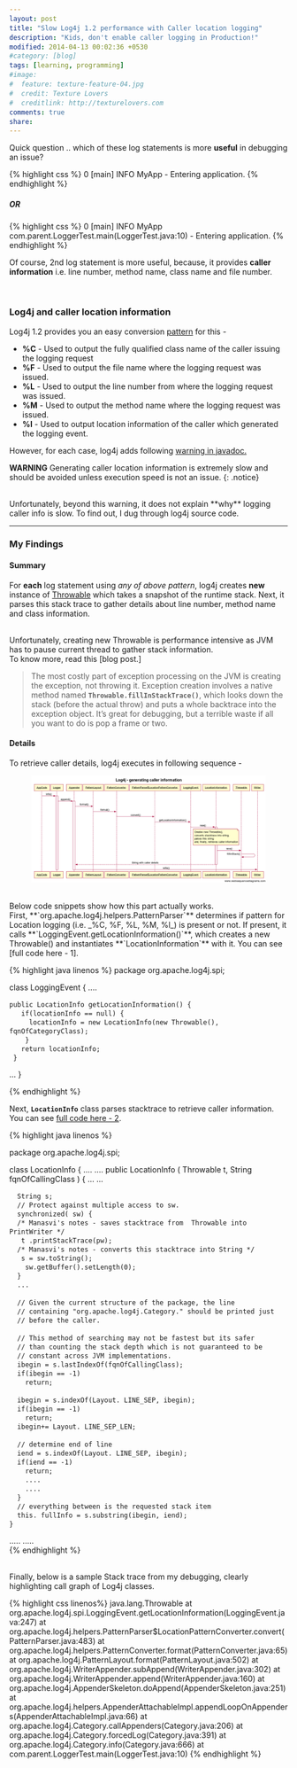 ```yaml
---
layout: post
title: "Slow Log4j 1.2 performance with Caller location logging"
description: "Kids, don't enable caller logging in Production!"
modified: 2014-04-13 00:02:36 +0530
#category: [blog]
tags: [learning, programming]
#image:
#  feature: texture-feature-04.jpg
#  credit: Texture Lovers
#  creditlink: http://texturelovers.com
comments: true
share: 
---
```


Quick question .. which of these log statements is more **useful** in debugging an issue?

{% highlight css %}
0    [main] INFO  MyApp - Entering application.
{% endhighlight %}

##### OR

{% highlight css %}
0    [main] INFO  MyApp com.parent.LoggerTest.main(LoggerTest.java:10)  - Entering application.
{% endhighlight %}


Of course, 2nd log statement is more useful, because, it provides **caller information** i.e. line number, method name, class name and file number.

<br/>

### Log4j and caller location information

Log4j 1.2 provides you an easy conversion [pattern] for this -


*  **%C** -  Used to output the fully qualified class name of the caller issuing the logging request
*  **%F** -  Used to output the file name where the logging request was issued.
*  **%L** -  Used to output the line number from where the logging request was issued.
*  **%M** -  Used to output the method name where the logging request was issued.
*  **%l** -  Used to output location information of the caller which generated the logging event.

However, for each case, log4j adds following [warning in javadoc.]

**WARNING**   Generating caller location information is extremely slow and should be avoided unless execution speed is not an issue.
{: .notice}


<br/>
Unfortunately, beyond this warning, it does not explain **why** logging caller info is slow.  To find out, I dug through log4j source code.

---

### My Findings

#### Summary

For **each** log statement using _any of above pattern_, log4j creates **new** instance of [Throwable]  which takes a snapshot of the runtime stack. Next, it parses this stack trace to gather details about line number, method name and class information. 

<br/>
Unfortunately, creating new Throwable is performance intensive as JVM has to pause current thread to gather stack information. 

<br/>
To know more, read this [blog post.]

> The most costly part of exception processing on the JVM is creating the exception, not throwing it. Exception creation involves a native method named **`Throwable.fillInStackTrace()`**, which looks down the stack (before the actual throw) and puts a whole backtrace into the exception object. It’s great for debugging, but a terrible waste if all you want to do is pop a frame or two.


#### Details 

To retrieve caller details, log4j executes in following sequence -

<figure>
    <a href="https://github.com/manasvigupta/manasvigupta.github.io/raw/master/images/log4j_sequence.png"><img src="/images/log4j_sequence.png"></a>
</figure>

<br/>
Below code snippets show how this part actually works.


<br/>
First, **`org.apache.log4j.helpers.PatternParser`** determines if pattern for Location logging  (i.e. _%C, %F, %L, %M, %l_) is present or not. If present, it calls **`LoggingEvent.getLocationInformation()`**, which creates a new Throwable() and instantiates **`LocationInformation`** with it. You can see [full code here - 1].

{% highlight java linenos %}
package org.apache.log4j.spi;

class LoggingEvent {
....

    public LocationInfo getLocationInformation() {
       if(locationInfo == null) {
         locationInfo = new LocationInfo(new Throwable(), fqnOfCategoryClass);
        }
       return locationInfo;
     }
 ...
 }
 
{% endhighlight %}


Next, **`LocationInfo`** class parses stacktrace to retrieve caller information. You can see [full code here - 2].

{% highlight java linenos %}

package org.apache.log4j.spi;

class LocationInfo {
....
....
    public LocationInfo ( Throwable t, String fqnOfCallingClass ) {
        ...
        ...
    
      String s;
      // Protect against multiple access to sw.
      synchronized( sw) {
      /* Manasvi's notes - saves stacktrace from  Throwable into PrintWriter */
       t .printStackTrace(pw);
      /* Manasvi's notes - converts this stacktrace into String */
       s = sw.toString();
        sw.getBuffer().setLength(0);
      }
      ...

      // Given the current structure of the package, the line
      // containing "org.apache.log4j.Category." should be printed just
      // before the caller.

      // This method of searching may not be fastest but its safer
      // than counting the stack depth which is not guaranteed to be
      // constant across JVM implementations.
      ibegin = s.lastIndexOf(fqnOfCallingClass);
      if(ibegin == -1)
        return;

      ibegin = s.indexOf(Layout. LINE_SEP, ibegin);
      if(ibegin == -1)
        return;
      ibegin+= Layout. LINE_SEP_LEN;

      // determine end of line
      iend = s.indexOf(Layout. LINE_SEP, ibegin);
      if(iend == -1)
        return;
        ....
        ....
      }
      // everything between is the requested stack item
      this. fullInfo = s.substring(ibegin, iend);
    }
.....
.....    
{% endhighlight %}



<br/>
Finally, below is a sample Stack trace from my debugging, clearly highlighting call graph of Log4j classes.

{% highlight css linenos%}
java.lang.Throwable
     at org.apache.log4j.spi.LoggingEvent.getLocationInformation(LoggingEvent.java:247)
     at org.apache.log4j.helpers.PatternParser$LocationPatternConverter.convert(PatternParser.java:483)
     at org.apache.log4j.helpers.PatternConverter.format(PatternConverter.java:65)
     at org.apache.log4j.PatternLayout.format(PatternLayout.java:502)
     at org.apache.log4j.WriterAppender.subAppend(WriterAppender.java:302)
     at org.apache.log4j.WriterAppender.append(WriterAppender.java:160)
     at org.apache.log4j.AppenderSkeleton.doAppend(AppenderSkeleton.java:251)
     at org.apache.log4j.helpers.AppenderAttachableImpl.appendLoopOnAppenders(AppenderAttachableImpl.java:66)
     at org.apache.log4j.Category.callAppenders(Category.java:206)
     at org.apache.log4j.Category.forcedLog(Category.java:391)
     at org.apache.log4j.Category.info(Category.java:666)
     at com.parent.LoggerTest.main(LoggerTest.java:10)
{% endhighlight %}



[pattern]:http://logging.apache.org/log4j/1.2/apidocs/org/apache/log4j/PatternLayout.html

[warning in javadoc.]:http://logging.apache.org/log4j/1.2/apidocs/org/apache/log4j/PatternLayout.html

[blog post.]:https://blogs.oracle.com/jrose/entry/longjumps_considered_inexpensive

[Throwable]: http://docs.oracle.com/javase/7/docs/api/java/lang/Throwable.html

[full code here - 1]: http://grepcode.com/file/repo1.maven.org/maven2/log4j/log4j/1.2.15/org/apache/log4j/spi/LoggingEvent.java/#LoggingEvent.getLocationInformation%28%29

[full code here - 2]: http://grepcode.com/file/repo1.maven.org/maven2/log4j/log4j/1.2.15/org/apache/log4j/spi/LocationInfo.java/#LocationInfo.%3Cinit%3E%28java.lang.Throwable%2Cjava.lang.String%29
